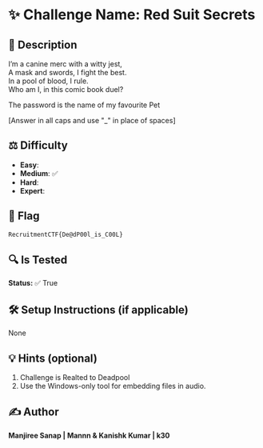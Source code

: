 # ✨ Challenge Name: **Red Suit Secrets**

## 📜 Description
I’m a canine merc with a witty jest,  
A mask and swords, I fight the best.  
In a pool of blood, I rule.  
Who am I, in this comic book duel?  

The password is the name of my favourite Pet

[Answer in all caps and use "_" in place of spaces]

## ⚖️ Difficulty
- **Easy**: 
- **Medium**: ✅
- **Hard**: 
- **Expert**: 

## 🚩 Flag
`RecruitmentCTF{De@dP00l_is_C00L}`

## 🔍 Is Tested
**Status:** ✅ True

## 🛠️ Setup Instructions (if applicable)
None

## 💡 Hints (optional)
1) Challenge is Realted to Deadpool
2) Use the Windows-only tool for embedding files in audio.

## ✍️ Author
**Manjiree Sanap | Mannn & Kanishk Kumar | k30**
